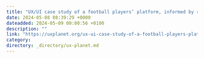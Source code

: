 ```yaml
---
title: "UX/UI case study of a football players’ platform, informed by research in the Netherlands and the…"
date: 2024-05-08 08:39:29 +0000
dateadded: 2024-05-09 00:00:56 +0100
description: ""
link: "https://uxplanet.org/ux-ui-case-study-of-a-football-players-platform-informed-by-research-in-the-netherlands-and-the-faa8f8188664?source=rss----819cc2aaeee0---4"
category:
directory: _directory/ux-planet.md
---
```

